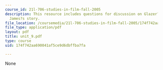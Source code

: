 ```yaml
---
course_id: 21l-706-studies-in-film-fall-2005
description: This resource includes questions for discussion on Glazer?s film and
  James?s story.
file_location: /coursemedia/21l-706-studies-in-film-fall-2005/174f742aa690041af5ce9d6dbffba7fa_unit_9.pdf
file_type: application/pdf
layout: pdf
title: unit_9.pdf
type: course
uid: 174f742aa690041af5ce9d6dbffba7fa

---
```

None